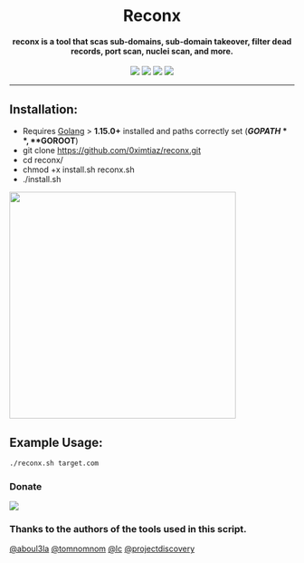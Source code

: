 <h1 align="center"> Reconx </h1>
<h4 align="center">reconx is a tool that scas sub-domains, sub-domain takeover, filter dead records, port scan, nuclei scan, and more.</a></h4>
<p align="center">
<a href="https://ko-fi.com/i/"><img src="https://img.shields.io/badge/buy%20me%20a%20ko--fi%20-donate-red"></a>
<a href="https://github.com/0ximtiaz/reconx/issues"><img src="https://img.shields.io/badge/contributions-welcome-brightgreen.svg?style=flat"></a>
<a href="https://twitter.com/0ximtiaz/"><img src="https://img.shields.io/badge/twitter-%400ximtiaz-blue.svg"></a>
<a href="https://github.com/0ximtiaz?tab=followers"><img src="https://img.shields.io/badge/github-%400ximtiaz-orange"></a>
</p>

---

## Installation:
* Requires [Golang](https://golang.org/dl/) > **1.15.0+** installed and paths correctly set (**$GOPATH**, **$GOROOT**)
* git clone https://github.com/0ximtiaz/reconx.git
* cd reconx/
* chmod +x install.sh reconx.sh
* ./install.sh

<img hight="300" width="400" src="https://github.com/0ximtiaz/reconx/blob/main/reconx.png">

## Example Usage:
```bash
./reconx.sh target.com
```
### Donate
<a href="https://ko-fi.com/imtiaz"><img src="https://ko-fi.com/img/githubbutton_sm.svg"></a>

### Thanks to the authors of the tools used in this script.

[@aboul3la](https://github.com/aboul3la) [@tomnomnom](https://github.com/tomnomnom) [@lc](https://github.com/lc) [@projectdiscovery](https://github.com/projectdiscovery)
